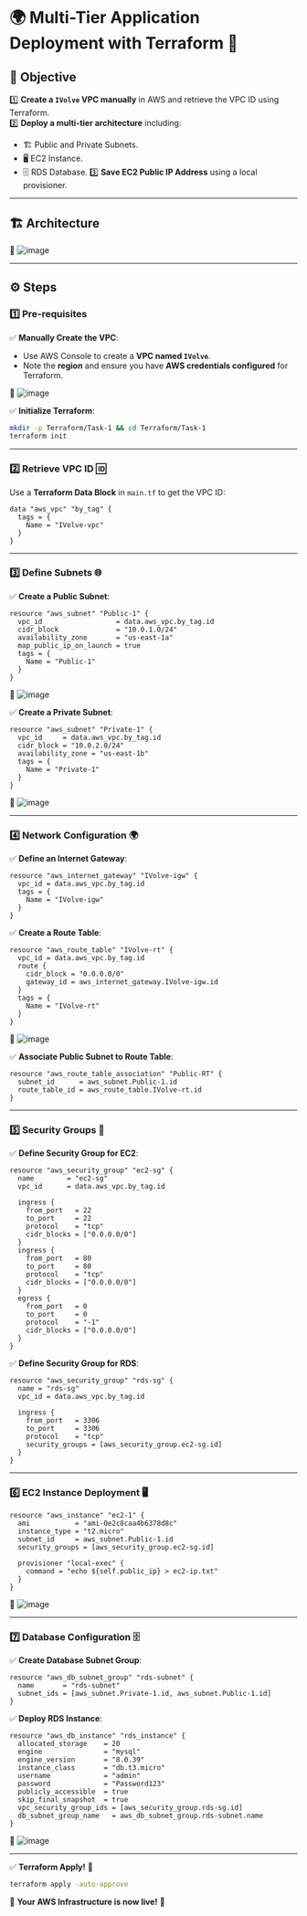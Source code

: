 # 🌍 Multi-Tier Application Deployment with Terraform 🚀

## 🎯 Objective
1️⃣ **Create a `IVolve` VPC manually** in AWS and retrieve the VPC ID using Terraform.  
2️⃣ **Deploy a multi-tier architecture** including:  
   - 🏗️ Public and Private Subnets.
   - 🖥️ EC2 Instance.
   - 🗄️ RDS Database.
3️⃣ **Save EC2 Public IP Address** using a local provisioner.  

---

## 🏗️ Architecture
📌 ![image](./images/IMG-20250306-WA0008.jpg)

---

## ⚙️ Steps

### 1️⃣ Pre-requisites

✅ **Manually Create the VPC**:
- Use AWS Console to create a **VPC named `IVolve`**.
- Note the **region** and ensure you have **AWS credentials configured** for Terraform.

📌 ![image](./images/vpc.jpg)

✅ **Initialize Terraform**:
```bash
mkdir -p Terraform/Task-1 && cd Terraform/Task-1
terraform init
```

---

### 2️⃣ Retrieve VPC ID 🆔
Use a **Terraform Data Block** in `main.tf` to get the VPC ID:
```hcl
data "aws_vpc" "by_tag" {
  tags = {
    Name = "IVolve-vpc"
  }
}
```

---

### 3️⃣ Define Subnets 🌐

✅ **Create a Public Subnet**:
```hcl
resource "aws_subnet" "Public-1" {
  vpc_id                  = data.aws_vpc.by_tag.id
  cidr_block              = "10.0.1.0/24"
  availability_zone       = "us-east-1a"
  map_public_ip_on_launch = true
  tags = {
    Name = "Public-1"
  }
}
```
📌 ![image](./images/public-subnet.jpg)

✅ **Create a Private Subnet**:
```hcl
resource "aws_subnet" "Private-1" {
  vpc_id     = data.aws_vpc.by_tag.id
  cidr_block = "10.0.2.0/24"
  availability_zone = "us-east-1b"
  tags = {
    Name = "Private-1"
  }
}
```
📌 ![image](./images/private-subnet.jpg)

---

### 4️⃣ Network Configuration 🌍

✅ **Define an Internet Gateway**:
```hcl
resource "aws_internet_gateway" "IVolve-igw" {
  vpc_id = data.aws_vpc.by_tag.id
  tags = {
    Name = "IVolve-igw"
  }
}
```
✅ **Create a Route Table**:
```hcl
resource "aws_route_table" "IVolve-rt" {
  vpc_id = data.aws_vpc.by_tag.id
  route {
    cidr_block = "0.0.0.0/0"
    gateway_id = aws_internet_gateway.IVolve-igw.id
  }
  tags = {
    Name = "IVolve-rt"
  }
}
```
📌 ![image](./images/route-table.jpg)

✅ **Associate Public Subnet to Route Table**:
```hcl
resource "aws_route_table_association" "Public-RT" {
  subnet_id      = aws_subnet.Public-1.id
  route_table_id = aws_route_table.IVolve-rt.id
}
```

---

### 5️⃣ Security Groups 🔐

✅ **Define Security Group for EC2**:
```hcl
resource "aws_security_group" "ec2-sg" {
  name        = "ec2-sg"
  vpc_id      = data.aws_vpc.by_tag.id

  ingress {
    from_port   = 22
    to_port     = 22
    protocol    = "tcp"
    cidr_blocks = ["0.0.0.0/0"]
  }
  ingress {
    from_port   = 80
    to_port     = 80
    protocol    = "tcp"
    cidr_blocks = ["0.0.0.0/0"]
  }
  egress {
    from_port   = 0
    to_port     = 0
    protocol    = "-1"
    cidr_blocks = ["0.0.0.0/0"]
  }
}
```

✅ **Define Security Group for RDS**:
```hcl
resource "aws_security_group" "rds-sg" {
  name = "rds-sg"
  vpc_id = data.aws_vpc.by_tag.id

  ingress {
    from_port   = 3306
    to_port     = 3306
    protocol    = "tcp"
    security_groups = [aws_security_group.ec2-sg.id]
  }
}
```

---

### 6️⃣ EC2 Instance Deployment 🖥️
```hcl
resource "aws_instance" "ec2-1" {
  ami           = "ami-0e2c8caa4b6378d8c"
  instance_type = "t2.micro"
  subnet_id     = aws_subnet.Public-1.id
  security_groups = [aws_security_group.ec2-sg.id]

  provisioner "local-exec" {
    command = "echo ${self.public_ip} > ec2-ip.txt"
  }
}
```
📌 ![image](./images/ec2.jpg)

---

### 7️⃣ Database Configuration 🗄️
✅ **Create Database Subnet Group**:
```hcl
resource "aws_db_subnet_group" "rds-subnet" {
  name       = "rds-subnet"
  subnet_ids = [aws_subnet.Private-1.id, aws_subnet.Public-1.id]
}
```
✅ **Deploy RDS Instance**:
```hcl
resource "aws_db_instance" "rds_instance" {
  allocated_storage    = 20
  engine               = "mysql"
  engine_version       = "8.0.39"
  instance_class       = "db.t3.micro"
  username             = "admin"
  password             = "Password123"
  publicly_accessible  = true
  skip_final_snapshot  = true
  vpc_security_group_ids = [aws_security_group.rds-sg.id]
  db_subnet_group_name   = aws_db_subnet_group.rds-subnet.name
}
```
📌 ![image](./images/database.jpg)

---

✅ **Terraform Apply!** 🚀
```bash
terraform apply -auto-approve
```

🎉 **Your AWS Infrastructure is now live!** 🚀
